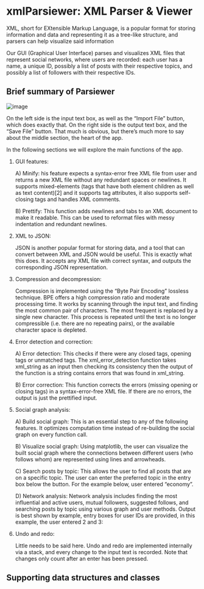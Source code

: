 # xmlParsiewer: XML Parser & Viewer

XML, short for EXtensible Markup Language, is a popular format for storing information and data and representing it as a tree-like structure, and parsers can help visualize said information

Our GUI (Graphical User Interface) parses and visualizes XML files that represent social networks, where users are recorded: each user has a name, a unique ID, possibly a list of posts with their respective topics, and possibly a list of followers with their respective IDs.

## Brief summary of Parsiewer

![image](https://github.com/mohamedAdhamc/xmlParsiewer/assets/90795679/be85cf62-3214-4330-8a72-da4ec1435372)

On the left side is the input text box, as well as the “Import File” button, which does exactly that. On the right side is the output text box, and the “Save File” button. That much is obvious, but there’s much more to say about the middle section, the heart of the app.

In the following sections we will explore the main functions of the app. 

1. GUI features:

   A) Minify:
   his feature expects a syntax-error free XML file from user and returns a new XML file without any redundant spaces or newlines. It supports mixed-elements (tags that have both element children as well as text content)[2] and it supports tag attributes, it also supports self-closing tags and handles XML comments.

   B) Prettify:
   This function adds newlines and tabs to an XML document to make it readable. This can be used to reformat files with messy indentation and redundant newlines. 

3. XML to JSON:

   JSON is another popular format for storing data, and a tool that can convert between XML and JSON would be useful. This is exactly what this does. It accepts any XML file with correct syntax, and outputs the corresponding JSON representation.

4. Compression and decompression:

   Compression is implemented using the “Byte Pair Encoding” lossless technique. BPE offers a high compression ratio and moderate processing time. It works by scanning through the input text, and finding the most common pair of characters. The most frequent is replaced by a single new character. This process is repeated until the text is no longer compressible (i.e. there are no repeating pairs), or the available character space is depleted.

5. Error detection and correction:

   A) Error detection:
   This checks if there were any closed tags, opening tags or unmatched tags. The xml_error_detection function takes xml_string as an input then checking its consistency then the output of the function is a string contains errors that was found in xml_string.

   B) Error correction:
   This function corrects the errors (missing opening or closing tags) in a syntax-error-free XML file. If there are no errors, the output is just the prettified input.

6. Social graph analysis:

   A) Build social graph:
   This is an essential step to any of the following features. It optimizes computation time instead of re-building the social graph on every function call.

   B) Visualize social graph:
   Using matplotlib, the user can visualize the built social graph where the connections between different users (who follows whom) are represented using lines and arrowheads.

   C) Search posts by topic:
   This allows the user to find all posts that are on a specific topic. The user can enter the preferred topic in the entry box below the button. For the example below, user entered “economy”.

   D) Network analysis:
   Network analysis includes finding the most influential and active users, mutual followers, suggested follows, and searching posts by topic using various graph and user methods. Output is best shown by example, entry boxes for user IDs are provided, in this example, the user entered 2 and 3:

8. Undo and redo:

   Little needs to be said here. Undo and redo are implemented internally via a stack, and every change to the input text is recorded. Note that changes only count after an enter has been pressed.


## Supporting data structures and classes


